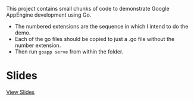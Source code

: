 This project contains small chunks of code to demonstrate Google AppEngine development using Go.

* The numbered extensions are the sequence in which I intend to do the demo.
* Each of the go files should be copied to just a .go file without the number extension.
* Then run ```goapp serve``` from within the folder.

# Slides

[View Slides](http://talks.godoc.org/github.com/sathishvj/gae-go-sampleweb/present.slide)
